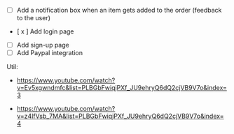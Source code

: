 - [ ] Add a notification box when an item gets added to the order (feedback to the user)
- [ x ] Add login page
- [ ] Add sign-up page
- [ ] Add Paypal integration

Util:
- https://www.youtube.com/watch?v=Ev5xgwndmfc&list=PLBGbFwiqjPXf_JU9ehryQ6dQ2cjVB9V7o&index=3

- https://www.youtube.com/watch?v=z4lfVsb_7MA&list=PLBGbFwiqjPXf_JU9ehryQ6dQ2cjVB9V7o&index=4